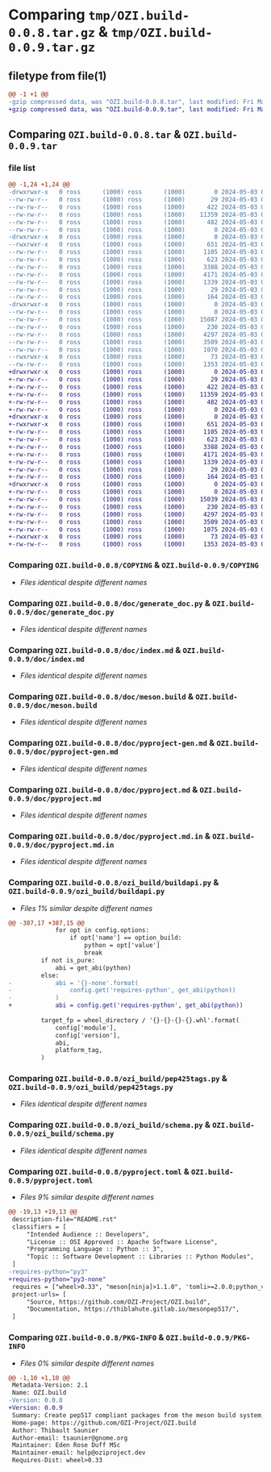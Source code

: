 # Comparing `tmp/OZI.build-0.0.8.tar.gz` & `tmp/OZI.build-0.0.9.tar.gz`

## filetype from file(1)

```diff
@@ -1 +1 @@
-gzip compressed data, was "OZI.build-0.0.8.tar", last modified: Fri May  3 04:17:20 2024, max compression
+gzip compressed data, was "OZI.build-0.0.9.tar", last modified: Fri May  3 04:33:07 2024, max compression
```

## Comparing `OZI.build-0.0.8.tar` & `OZI.build-0.0.9.tar`

### file list

```diff
@@ -1,24 +1,24 @@
-drwxrwxr-x   0 ross      (1000) ross      (1000)        0 2024-05-03 04:17:20.774603 OZI.build-0.0.8/
--rw-rw-r--   0 ross      (1000) ross      (1000)       29 2024-05-03 04:17:05.000000 OZI.build-0.0.8/.gitignore
--rw-rw-r--   0 ross      (1000) ross      (1000)      422 2024-05-03 04:17:05.000000 OZI.build-0.0.8/.gitlab-ci.yml
--rw-rw-r--   0 ross      (1000) ross      (1000)    11359 2024-05-03 04:17:05.000000 OZI.build-0.0.8/COPYING
--rw-rw-r--   0 ross      (1000) ross      (1000)      482 2024-05-03 04:17:05.000000 OZI.build-0.0.8/README.rst
--rw-rw-r--   0 ross      (1000) ross      (1000)        0 2024-05-03 04:17:05.000000 OZI.build-0.0.8/__init__.py
-drwxrwxr-x   0 ross      (1000) ross      (1000)        0 2024-05-03 04:17:20.770603 OZI.build-0.0.8/doc/
--rwxrwxr-x   0 ross      (1000) ross      (1000)      651 2024-05-03 04:17:05.000000 OZI.build-0.0.8/doc/generate_doc.py
--rw-rw-r--   0 ross      (1000) ross      (1000)     1105 2024-05-03 04:17:05.000000 OZI.build-0.0.8/doc/index.md
--rw-rw-r--   0 ross      (1000) ross      (1000)      623 2024-05-03 04:17:05.000000 OZI.build-0.0.8/doc/meson.build
--rw-rw-r--   0 ross      (1000) ross      (1000)     3388 2024-05-03 04:17:05.000000 OZI.build-0.0.8/doc/pyproject-gen.md
--rw-rw-r--   0 ross      (1000) ross      (1000)     4171 2024-05-03 04:17:05.000000 OZI.build-0.0.8/doc/pyproject.md
--rw-rw-r--   0 ross      (1000) ross      (1000)     1339 2024-05-03 04:17:05.000000 OZI.build-0.0.8/doc/pyproject.md.in
--rw-rw-r--   0 ross      (1000) ross      (1000)       29 2024-05-03 04:17:05.000000 OZI.build-0.0.8/doc/sitemap.txt
--rw-rw-r--   0 ross      (1000) ross      (1000)      164 2024-05-03 04:17:05.000000 OZI.build-0.0.8/meson.build
-drwxrwxr-x   0 ross      (1000) ross      (1000)        0 2024-05-03 04:17:20.774603 OZI.build-0.0.8/ozi_build/
--rw-rw-r--   0 ross      (1000) ross      (1000)        0 2024-05-03 04:17:05.000000 OZI.build-0.0.8/ozi_build/__init__.py
--rw-rw-r--   0 ross      (1000) ross      (1000)    15087 2024-05-03 04:17:05.000000 OZI.build-0.0.8/ozi_build/buildapi.py
--rw-rw-r--   0 ross      (1000) ross      (1000)      230 2024-05-03 04:17:05.000000 OZI.build-0.0.8/ozi_build/meson.build
--rw-rw-r--   0 ross      (1000) ross      (1000)     4297 2024-05-03 04:17:05.000000 OZI.build-0.0.8/ozi_build/pep425tags.py
--rw-rw-r--   0 ross      (1000) ross      (1000)     3509 2024-05-03 04:17:05.000000 OZI.build-0.0.8/ozi_build/schema.py
--rw-rw-r--   0 ross      (1000) ross      (1000)     1070 2024-05-03 04:17:05.000000 OZI.build-0.0.8/pyproject.toml
--rwxrwxr-x   0 ross      (1000) ross      (1000)       73 2024-05-03 04:17:05.000000 OZI.build-0.0.8/release
--rw-rw-r--   0 ross      (1000) ross      (1000)     1353 2024-05-03 04:17:20.786603 OZI.build-0.0.8/PKG-INFO
+drwxrwxr-x   0 ross      (1000) ross      (1000)        0 2024-05-03 04:33:07.070317 OZI.build-0.0.9/
+-rw-rw-r--   0 ross      (1000) ross      (1000)       29 2024-05-03 04:32:53.000000 OZI.build-0.0.9/.gitignore
+-rw-rw-r--   0 ross      (1000) ross      (1000)      422 2024-05-03 04:32:53.000000 OZI.build-0.0.9/.gitlab-ci.yml
+-rw-rw-r--   0 ross      (1000) ross      (1000)    11359 2024-05-03 04:32:53.000000 OZI.build-0.0.9/COPYING
+-rw-rw-r--   0 ross      (1000) ross      (1000)      482 2024-05-03 04:32:53.000000 OZI.build-0.0.9/README.rst
+-rw-rw-r--   0 ross      (1000) ross      (1000)        0 2024-05-03 04:32:53.000000 OZI.build-0.0.9/__init__.py
+drwxrwxr-x   0 ross      (1000) ross      (1000)        0 2024-05-03 04:33:07.066317 OZI.build-0.0.9/doc/
+-rwxrwxr-x   0 ross      (1000) ross      (1000)      651 2024-05-03 04:32:53.000000 OZI.build-0.0.9/doc/generate_doc.py
+-rw-rw-r--   0 ross      (1000) ross      (1000)     1105 2024-05-03 04:32:53.000000 OZI.build-0.0.9/doc/index.md
+-rw-rw-r--   0 ross      (1000) ross      (1000)      623 2024-05-03 04:32:53.000000 OZI.build-0.0.9/doc/meson.build
+-rw-rw-r--   0 ross      (1000) ross      (1000)     3388 2024-05-03 04:32:53.000000 OZI.build-0.0.9/doc/pyproject-gen.md
+-rw-rw-r--   0 ross      (1000) ross      (1000)     4171 2024-05-03 04:32:53.000000 OZI.build-0.0.9/doc/pyproject.md
+-rw-rw-r--   0 ross      (1000) ross      (1000)     1339 2024-05-03 04:32:53.000000 OZI.build-0.0.9/doc/pyproject.md.in
+-rw-rw-r--   0 ross      (1000) ross      (1000)       29 2024-05-03 04:32:53.000000 OZI.build-0.0.9/doc/sitemap.txt
+-rw-rw-r--   0 ross      (1000) ross      (1000)      164 2024-05-03 04:32:53.000000 OZI.build-0.0.9/meson.build
+drwxrwxr-x   0 ross      (1000) ross      (1000)        0 2024-05-03 04:33:07.070317 OZI.build-0.0.9/ozi_build/
+-rw-rw-r--   0 ross      (1000) ross      (1000)        0 2024-05-03 04:32:53.000000 OZI.build-0.0.9/ozi_build/__init__.py
+-rw-rw-r--   0 ross      (1000) ross      (1000)    15039 2024-05-03 04:32:53.000000 OZI.build-0.0.9/ozi_build/buildapi.py
+-rw-rw-r--   0 ross      (1000) ross      (1000)      230 2024-05-03 04:32:53.000000 OZI.build-0.0.9/ozi_build/meson.build
+-rw-rw-r--   0 ross      (1000) ross      (1000)     4297 2024-05-03 04:32:53.000000 OZI.build-0.0.9/ozi_build/pep425tags.py
+-rw-rw-r--   0 ross      (1000) ross      (1000)     3509 2024-05-03 04:32:53.000000 OZI.build-0.0.9/ozi_build/schema.py
+-rw-rw-r--   0 ross      (1000) ross      (1000)     1075 2024-05-03 04:32:53.000000 OZI.build-0.0.9/pyproject.toml
+-rwxrwxr-x   0 ross      (1000) ross      (1000)       73 2024-05-03 04:32:53.000000 OZI.build-0.0.9/release
+-rw-rw-r--   0 ross      (1000) ross      (1000)     1353 2024-05-03 04:33:07.078317 OZI.build-0.0.9/PKG-INFO
```

### Comparing `OZI.build-0.0.8/COPYING` & `OZI.build-0.0.9/COPYING`

 * *Files identical despite different names*

### Comparing `OZI.build-0.0.8/doc/generate_doc.py` & `OZI.build-0.0.9/doc/generate_doc.py`

 * *Files identical despite different names*

### Comparing `OZI.build-0.0.8/doc/index.md` & `OZI.build-0.0.9/doc/index.md`

 * *Files identical despite different names*

### Comparing `OZI.build-0.0.8/doc/meson.build` & `OZI.build-0.0.9/doc/meson.build`

 * *Files identical despite different names*

### Comparing `OZI.build-0.0.8/doc/pyproject-gen.md` & `OZI.build-0.0.9/doc/pyproject-gen.md`

 * *Files identical despite different names*

### Comparing `OZI.build-0.0.8/doc/pyproject.md` & `OZI.build-0.0.9/doc/pyproject.md`

 * *Files identical despite different names*

### Comparing `OZI.build-0.0.8/doc/pyproject.md.in` & `OZI.build-0.0.9/doc/pyproject.md.in`

 * *Files identical despite different names*

### Comparing `OZI.build-0.0.8/ozi_build/buildapi.py` & `OZI.build-0.0.9/ozi_build/buildapi.py`

 * *Files 1% similar despite different names*

```diff
@@ -387,17 +387,15 @@
             for opt in config.options:
                 if opt['name'] == option_build:
                     python = opt['value']
                     break
         if not is_pure:
             abi = get_abi(python)
         else:
-            abi = '{}-none'.format(
-                config.get('requires-python', get_abi(python))
-            )
+            abi = config.get('requires-python', get_abi(python))
 
         target_fp = wheel_directory / '{}-{}-{}-{}.whl'.format(
             config['module'],
             config['version'],
             abi,
             platform_tag,
         )
```

### Comparing `OZI.build-0.0.8/ozi_build/pep425tags.py` & `OZI.build-0.0.9/ozi_build/pep425tags.py`

 * *Files identical despite different names*

### Comparing `OZI.build-0.0.8/ozi_build/schema.py` & `OZI.build-0.0.9/ozi_build/schema.py`

 * *Files identical despite different names*

### Comparing `OZI.build-0.0.8/pyproject.toml` & `OZI.build-0.0.9/pyproject.toml`

 * *Files 9% similar despite different names*

```diff
@@ -19,13 +19,13 @@
 description-file="README.rst"
 classifiers = [
     "Intended Audience :: Developers",
     "License :: OSI Approved :: Apache Software License",
     "Programming Language :: Python :: 3",
     "Topic :: Software Development :: Libraries :: Python Modules",
 ]
-requires-python="py3"
+requires-python="py3-none"
 requires = ["wheel>0.33", "meson[ninja]>1.1.0", 'tomli>=2.0.0;python_version<"3.11"', "setuptools"]
 project-urls= [
     "Source, https://github.com/OZI-Project/OZI.build",
     "Documentation, https://thiblahute.gitlab.io/mesonpep517/",
 ]
```

### Comparing `OZI.build-0.0.8/PKG-INFO` & `OZI.build-0.0.9/PKG-INFO`

 * *Files 0% similar despite different names*

```diff
@@ -1,10 +1,10 @@
 Metadata-Version: 2.1
 Name: OZI.build
-Version: 0.0.8
+Version: 0.0.9
 Summary: Create pep517 compliant packages from the meson build system, OZI-maintained fork.
 Home-page: https://github.com/OZI-Project/OZI.build
 Author: Thibault Saunier
 Author-email: tsaunier@gnome.org
 Maintainer: Eden Rose Duff MSc
 Maintainer-email: help@oziproject.dev
 Requires-Dist: wheel>0.33
```

